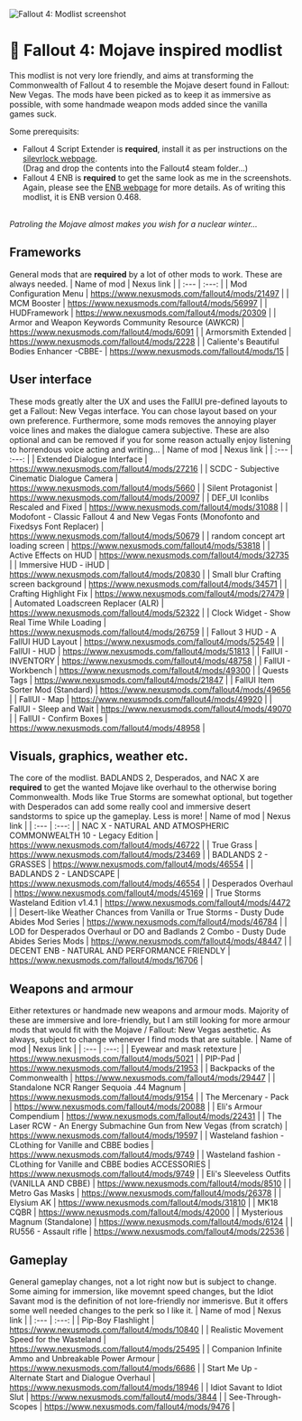 ![Fallout 4: Modlist screenshot](https://cdn2.steamgriddb.com/file/sgdb-cdn/hero/a03fec24df877cc65c037673397ad5c0.jpg)
# 🌵 Fallout 4: Mojave inspired modlist
This modlist is not very lore friendly, and aims at transforming the Commonwealth of Fallout 4 to resemble the Mojave desert found in Fallout: New Vegas. 
The mods have been picked as to keep it as immersive as possible, with some handmade weapon mods added since the vanilla games suck.

Some prerequisits: 
- Fallout 4 Script Extender is **required**, install it as per instructions on the [silevrlock webpage](https://f4se.silverlock.org/). <br>(Drag and drop the contents into the Fallout4 steam folder...)
- Fallout 4 ENB is **required** to get the same look as me in the screenshots. <br>Again, please see the [ENB webpage](http://enbdev.com/download_mod_fallout4.htm) for more details. As of writing this modlist, it is ENB version 0.468.

<br>*Patroling the Mojave almost makes you wish for a nuclear winter...*<br>

## Frameworks
General mods that are **required** by a lot of other mods to work. These are always needed.
| Name of mod | Nexus link |
| :--- | :---: |
| Mod Configuration Menu | https://www.nexusmods.com/fallout4/mods/21497 |
| MCM Booster | https://www.nexusmods.com/fallout4/mods/56997 |
| HUDFramework | https://www.nexusmods.com/fallout4/mods/20309 |
| Armor and Weapon Keywords Community Resource (AWKCR) | https://www.nexusmods.com/fallout4/mods/6091 |
| Armorsmith Extended | https://www.nexusmods.com/fallout4/mods/2228 |
| Caliente's Beautiful Bodies Enhancer -CBBE- | https://www.nexusmods.com/fallout4/mods/15 |

## User interface
These mods greatly alter the UX and uses the FallUI pre-defined layouts to get a Fallout: New Vegas interface. You can chose layout based on your own preference. 
Furthermore, some mods removes the annoying player voice lines and makes the dialogue camera subjective. These are also optional and can be removed if you for some reason actually enjoy listening to horrendous voice acting and writing...
| Name of mod | Nexus link |
| :--- | :---: |
| Extended Dialogue Interface | https://www.nexusmods.com/fallout4/mods/27216 |
| SCDC - Subjective Cinematic Dialogue Camera | https://www.nexusmods.com/fallout4/mods/5660 |
| Silent Protagonist | https://www.nexusmods.com/fallout4/mods/20097 |
| DEF_UI Iconlibs Rescaled and Fixed | https://www.nexusmods.com/fallout4/mods/31088 |
| Modofont - Classic Fallout 4 and New Vegas Fonts (Monofonto and Fixedsys Font Replacer) | https://www.nexusmods.com/fallout4/mods/50679 |
| random concept art loading screen | https://www.nexusmods.com/fallout4/mods/53818 |
| Active Effects on HUD | https://www.nexusmods.com/fallout4/mods/32735 |
| Immersive HUD - iHUD | https://www.nexusmods.com/fallout4/mods/20830 |
| Small blur Crafting screen background | https://www.nexusmods.com/fallout4/mods/34571 |
| Crafting Highlight Fix | https://www.nexusmods.com/fallout4/mods/27479 |
| Automated Loadscreen Replacer (ALR) | https://www.nexusmods.com/fallout4/mods/52322 |
| Clock Widget - Show Real Time While Loading | https://www.nexusmods.com/fallout4/mods/26759 |
| Fallout 3 HUD - A FallUI HUD Layout | https://www.nexusmods.com/fallout4/mods/52549 |
| FallUI - HUD | https://www.nexusmods.com/fallout4/mods/51813 |
| FallUI - INVENTORY | https://www.nexusmods.com/fallout4/mods/48758 |
| FallUI - Workbench | https://www.nexusmods.com/fallout4/mods/49300 |
| Quests Tags | https://www.nexusmods.com/fallout4/mods/21847 |
| FallUI Item Sorter Mod (Standard) | https://www.nexusmods.com/fallout4/mods/49656 |
| FallUI - Map | https://www.nexusmods.com/fallout4/mods/49920 |
| FallUI - Sleep and Wait | https://www.nexusmods.com/fallout4/mods/49070 |
| FallUI - Confirm Boxes | https://www.nexusmods.com/fallout4/mods/48958 |

## Visuals, graphics, weather etc.
The core of the modlist. BADLANDS 2, Desperados, and NAC X are **required** to get the wanted Mojave like overhaul to the otherwise boring Commonwealth. Mods like True Storms are somewhat optional, but together with Desperados can add some really cool and immersive desert sandstorms to spice up the gameplay. Less is more!
| Name of mod | Nexus link |
| :--- | :---: |
| NAC X - NATURAL AND ATMOSPHERIC COMMONWEALTH 10 - Legacy Edition | https://www.nexusmods.com/fallout4/mods/46722 |
| True Grass | https://www.nexusmods.com/fallout4/mods/23469 |
| BADLANDS 2 - GRASSES | https://www.nexusmods.com/fallout4/mods/46554 |
| BADLANDS 2 - LANDSCAPE | https://www.nexusmods.com/fallout4/mods/46554 |
| Desperados Overhaul | https://www.nexusmods.com/fallout4/mods/45169 |
| True Storms Wasteland Edition v1.4.1 | https://www.nexusmods.com/fallout4/mods/4472 |
| Desert-like Weather Chances from Vanilla or True Storms - Dusty Dude Abides Mod Series | https://www.nexusmods.com/fallout4/mods/46784 |
| LOD for Desperados Overhaul or DO and Badlands 2 Combo - Dusty Dude Abides Series Mods | https://www.nexusmods.com/fallout4/mods/48447 |
| DECENT ENB - NATURAL AND PERFORMANCE FRIENDLY | https://www.nexusmods.com/fallout4/mods/16706 |

## Weapons and armour
Either retextures or handmade new weapons and armour mods. Majority of these are immersive and lore-friendly, but I am still looking for more armour mods that would fit with the Mojave / Fallout: New Vegas aesthetic. As always, subject to change whenever I find mods that are suitable.
| Name of mod | Nexus link |
| :--- | :---: |
| Eyewear and mask retexture | https://www.nexusmods.com/fallout4/mods/5021 |
| PIP-Pad | https://www.nexusmods.com/fallout4/mods/21953 |
| Backpacks of the Commonwealth | https://www.nexusmods.com/fallout4/mods/29447 |
| Standalone NCR Ranger Sequoia .44 Magnum | https://www.nexusmods.com/fallout4/mods/9154 |
| The Mercenary - Pack | https://www.nexusmods.com/fallout4/mods/20088 |
| Eli's Armour Compendium | https://www.nexusmods.com/fallout4/mods/22431 |
| The Laser RCW - An Energy Submachine Gun from New Vegas (from scratch) | https://www.nexusmods.com/fallout4/mods/19597 |
| Wasteland fashion - CLothing for Vanille and CBBE bodies | https://www.nexusmods.com/fallout4/mods/9749 |
| Wasteland fashion - CLothing for Vanille and CBBE bodies ACCESSORIES | https://www.nexusmods.com/fallout4/mods/9749 |
| Eli's Sleeveless Outfits (VANILLA AND CBBE) | https://www.nexusmods.com/fallout4/mods/8510 |
| Metro Gas Masks | https://www.nexusmods.com/fallout4/mods/26378 |
| Elysium AK | https://www.nexusmods.com/fallout4/mods/31810 |
| MK18 CQBR | https://www.nexusmods.com/fallout4/mods/42000 |
| Mysterious Magnum (Standalone) | https://www.nexusmods.com/fallout4/mods/6124 |
| RU556 - Assault rifle | https://www.nexusmods.com/fallout4/mods/22536 |

## Gameplay
General gameplay changes, not a lot right now but is subject to change. Some aiming for immersion, like movemnt speed changes, but the Idiot Savant mod is the definition of not lore-friendly nor immerisve. But it offers some well needed changes to the perk so I like it.
| Name of mod | Nexus link |
| :--- | :---: |
| Pip-Boy Flashlight | https://www.nexusmods.com/fallout4/mods/10840 |
| Realistic Movement Speed for the Wasteland | https://www.nexusmods.com/fallout4/mods/25495 |
| Companion Infinite Ammo and Unbreakable Power Armour | https://www.nexusmods.com/fallout4/mods/6686 |
| Start Me Up - Alternate Start and Dialogue Overhaul | https://www.nexusmods.com/fallout4/mods/18946 |
| Idiot Savant to Idiot Slut | https://www.nexusmods.com/fallout4/mods/3844 |
| See-Through-Scopes | https://www.nexusmods.com/fallout4/mods/9476 |

